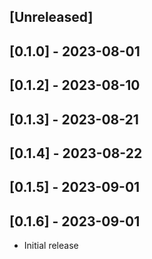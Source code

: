 ## [Unreleased]

## [0.1.0] - 2023-08-01
## [0.1.2] - 2023-08-10
## [0.1.3] - 2023-08-21
## [0.1.4] - 2023-08-22
## [0.1.5] - 2023-09-01
## [0.1.6] - 2023-09-01
- Initial release
